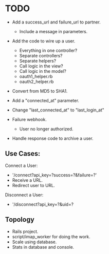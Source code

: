 # TODO

+ Add a success_url and failure_url to partner.
  + Include a message in parameters.

+ Add the code to wire up a user.
  + Everything in one controller?
  + Separate controllers?
  + Separate helpers?
  + Call logic in the view?
  + Call logic in the model?
  + oauth1_helper.rb
  + oauth2_helper.rb

+ Convert from MD5 to SHA1.

+ Add a "connected_at" parameter.
+ Change "last_connected_at" to "last_login_at"

+ Failure webhook.
  + User no longer authorized.
+ Handle response code to archive a user.

## Use Cases:

Connect a User:

+ '/connect?api_key=?success=?&failure=?'
+ Receive a URL.
+ Redirect user to URL.

Disconnect a User:

+ '/disconnect?api_key=?&uid=?

## Topology

+ Rails project.
+ script/imap_worker for doing the work.
+ Scale using database.
+ Stats in database and console.
